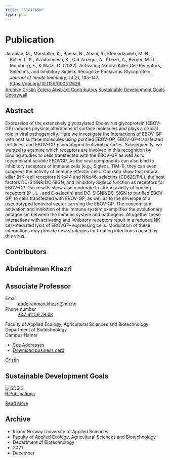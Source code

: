 ```yaml
---
title: "8JG4ZA9W"
type: pub
---
```

<h1>Publication</h1>
<article id="csl-bib-container-8JG4ZA9W" class="csl-bib-container">
  <div class="csl-bib-body" style="line-height: 1.35; padding-left: 1em; text-indent:-1em;">
  <div class="csl-entry">Jarahian, M., Marstaller, K., Banna, N., Ahani, R., Etemadzadeh, M. H., Boller, L. K., Azadmanesh, K., Cid-Arregui, A., Khezri, A., Berger, M. R., Momburg, F., &amp; Watzl, C. (2022). Activating Natural Killer Cell Receptors, Selectins, and Inhibitory Siglecs Recognize Ebolavirus Glycoprotein. <i>Journal of Innate Immunity</i>, <i>14</i>(2), 135&#x2013;147. <a href="https://doi.org/10.1159/000517628">https://doi.org/10.1159/000517628</a></div>
</div>
  <div class="csl-bib-buttons">
    <a href="#taxonomy-article-8JG4ZA9W" class="csl-bib-button">Archive</a>
    <a href="https://app.cristin.no/results/show.jsf?id=1965731" alt="Cristin URL" class="csl-bib-button">Cristin</a>
    <a href="http://zotero.org/groups/5402882/items/8JG4ZA9W" alt="Zotero URL" class="csl-bib-button">Zotero</a>
    <a href="#abstract-article-8JG4ZA9W" class="csl-bib-button">Abstract</a>
    <a href="#contributors-article-8JG4ZA9W" class="csl-bib-button">Contributors</a>
    <a href="#sdg-article-8JG4ZA9W" class="csl-bib-button">Sustainable Development Goals</a>
    <a href="https://www.karger.com/Article/Pdf/517628" class="csl-bib-button">Unpaywall</a>
  </div>
  <div id="csl-bib-meta-container-8JG4ZA9W"></div>
</article>
<div id="csl-bib-meta-8JG4ZA9W" class="csl-bib-meta">
  <article id="abstract-article-8JG4ZA9W" class="abstract-article">
    <h1>Abstract</h1>
    Expression of the extensively glycosylated Ebolavirus glycoprotein (EBOV-GP) induces physical alterations of surface molecules and plays a crucial role in viral pathogenicity. Here we investigate the interactions of EBOV-GP with host surface molecules using purified EBOV-GP, EBOV-GP-transfected cell lines, and EBOV-GP-pseudotyped lentiviral particles. Subsequently, we wanted to examine which receptors are involved in this recognition by binding studies to cells transfected with the EBOV-GP as well as to recombinant soluble EBOVGP. As the viral components can also bind to inhibitory receptors of immune cells (e.g., Siglecs, TIM-1), they can even suppress the activity of immune effector cells. Our data show that natural killer (NK) cell receptors NKp44 and NKp46, selectins (CD62E/P/L), the host factors DC-SIGNR/DC-SIGN, and inhibitory Siglecs function as receptors for EBOV-GP. Our results show also moderate to strong avidity of homing receptors (P-, L-, and E-selectin) and DC-SIGNR/DC-SIGN to purified EBOV-GP, to cells transfected with EBOV-GP, as well as to the envelope of a pseudotyped lentiviral vector carrying the EBOV-GP. The concomitant activation and inhibition of the immune system exemplifies the evolutionary antagonism between the immune system and pathogens. Altogether these interactions with activating and inhibitory receptors result in a reduced NK cell-mediated lysis of EBOVGP- expressing cells. Modulation of these interactions may provide new strategies for treating infections caused by this virus.
  </article>
  <article id="contributors-article-8JG4ZA9W" class="contributors-article">
    <h1>Contributors</h1>
    <div class="personas"> <div class="vrtx-hinn-person-card"> <div class="photo"> <i class="lar la-user-circle missing-person"></i> </div> <div class="info"> <hgroup><h1>Abdolrahman Khezri</h1> <h2>Associate Professor</h2> </hgroup><dl> <dt>Email</dt> <dd> <a href="mailto:abdolrahman.khezri@inn.no">abdolrahman.khezri@inn.no</a> </dd> <dt>Phone number</dt> <dd><a href="tel:+4762597948"> +47 62 59 79 48 </a></dd> </dl> <p> Faculty of Applied Ecology, Agricultural Sciences and Biotechnology<br> Department of Biotechnology<br> Campus Hamar </p> <ul class="vrtx-hinn-links"> <li><a href="https://www.inn.no/english/find-an-employee/abdolrahman-khezri.html#vrtx-hinn-addresses">See Addresses</a></li> <li><a href="https://www.inn.no/english/find-an-employee/abdolrahman-khezri.html?vrtx=vcf">Download business card</a></li> </ul> </div> </div> <a href="https://app.cristin.no/persons/show.jsf?id=653469" alt="Cristin URL" class="personas-cristin">Cristin</a> </div>
  </article>
  <article id="sdg-article-8JG4ZA9W" class="sdg-article">
    <h1>Sustainable Development Goals</h1>
    <div class="sdg-container"><div id="sdg3" class="sdg"> <img src="{{< params subfolder >}}images/sdg/sdg03_en.png" class="image" alt="SDG 3"> <div class="sdg-overlay"> <a href="{{< params subfolder >}}en/archive/?sdg=3#archive" class="sdg-publication-count"><span>6</span> Publications</a> <p><a href="https://sdgs.un.org/goals/goal3" class="sdg-read-more">Read More</a></p> </div> </div></div>
  </article>
  <article id="taxonomy-article-8JG4ZA9W" class="taxonomy-article">
    <h1>Archive</h1>
    <ul>
      <li>Inland Norway University of Applied Sciences</li>
      <li>Faculty of Applied Ecology, Agricultural Sciences and Biotechnology</li>
      <li>Department of Biotechnology</li>
      <li>2021</li>
      <li>December</li>
    </ul>
  </article>
</div>
